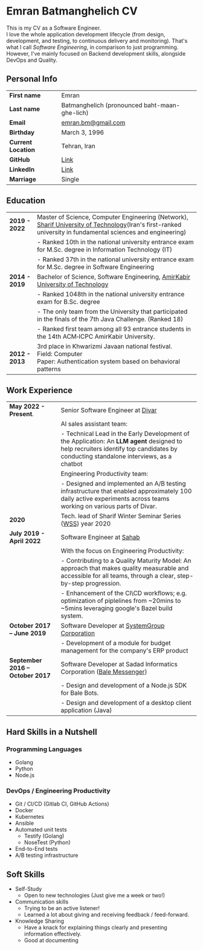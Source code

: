 # Emran Batmanghelich CV
This is my CV as a Software Engineer.  
I love the whole application development lifecycle (from design, development, and testing, to continuous delivery and monitoring). That's what I call *Software Engineering*, in comparison to just programming.  
However, I've mainly focused on Backend development skills, alongside DevOps and Quality.

## Personal Info

|                |       |
| :--            | :--   |
| **First name**       | Emran |
| **Last name**        | Batmanghelich (pronounced baht-maan-ghe-lich) |
| **Email**            | emran.bm@gmail.com |
| **Birthday**         | March 3, 1996 |
| **Current Location** | Tehran, Iran |
| **GitHub**           | [Link](https://github.com/emranbm) |
| **LinkedIn**         | [Link](https://linkedin.com/in/emranbm) |
| **Marriage**         | Single |

## Education

|                |       |
| :--            | :--   |
| **2019 - 2022**      | Master of Science, Computer Engineering (Network), [Sharif University of Technology](https://www.sharif.edu/)(Iran's first-ranked university in fundamental sciences and engineering) |
|                      | - Ranked 10th in the national university entrance exam for M.Sc. degree in Information Technology (IT) |
|                      | - Ranked 37th in the national university entrance exam for M.Sc. degree in Software Engineering |
| **2014 - 2019**      | Bachelor of Science, Software Engineering, [AmirKabir University of Technology](https://aut.ac.ir/) |
|                      | - Ranked 1048th in the national university entrance exam for B.Sc. degree |
|                      | - The only team from the University that participated in the finals of the 7th Java Challenge. (Ranked 18) |
|                      | - Ranked first team among all 93 entrance students in the 14th ACM‐ICPC AmirKabir University. |
| **2012 - 2013**      | 3rd place in Khwarizmi Javaan national festival.<br/>Field: Computer<br/>Paper: Authentication system based on behavioral patterns |


## Work Experience

| | |
| :-- | :-- |
| **May 2022 - Present**.           | Senior Software Engineer at [Divar](https://divar.ir) |
|                                   | AI sales assistant team: |
|                                   | - Technical Lead in the Early Development of the Application: An **LLM agent** designed to help recruiters identify top candidates by conducting standalone interviews, as a chatbot |
|                                   | Engineering Productivity team: |
|                                   | - Designed and implemented an A/B testing infrastructure that enabled approximately 100 daily active experiments across teams working on various parts of Divar. |
| **2020**                          | Tech. lead of Sharif Winter Seminar Series ([WSS](https://wss.ce.sharif.edu/)) year 2020 |
| **July 2019 - April 2022**        | Software Engineer at [Sahab](https://sahab.ir/) |
|                                   | With the focus on Engineering Productivity: |
|                                   | - Contributing to a Quality Maturity Model: An approach that makes quality measurable and accessible for all teams, through a clear, step-by-step progression. |
|                                   | - Enhancement of the CI\CD workflows; e.g. optimization of piplelines from ~20mins to ~5mins leveraging google's Bazel build system. |
| **October 2017 – June 2019**      | Software Developer at [SystemGroup Corporation](https://www.systemgroup.net/) |
|                                   | - Development of a module for budget management for the company's ERP product | 
| **September 2016 – October 2017** | Software Developer at Sadad Informatics Corporation ([Bale Messenger](https://bale.ai/)) |
|                                   | - Design and development of a Node.js SDK for Bale Bots. |
|                                   | - Design and development of a desktop client application (Java) |

## Hard Skills in a Nutshell

### Programming Languages
- Golang
- Python
- Node.js

### DevOps / Engineering Productivity
- Git / CI/CD (Gitlab CI, GitHub Actions)
- Docker
- Kubernetes
- Ansible
- Automated unit tests
  - Testify (Golang)
  - NoseTest (Python)
- End-to-End tests
- A/B testing infrastructure

## Soft Skills
- Self-Study
  - Open to new technologies (Just give me a week or two!)
- Communication skills
  - Trying to be an active listener!
  - Learned a lot about giving and receiving feedback / feed-forward.
- Knowledge Sharing
  - Have a knack for explaining things clearly and presenting information effectively.
  - Good at documenting
